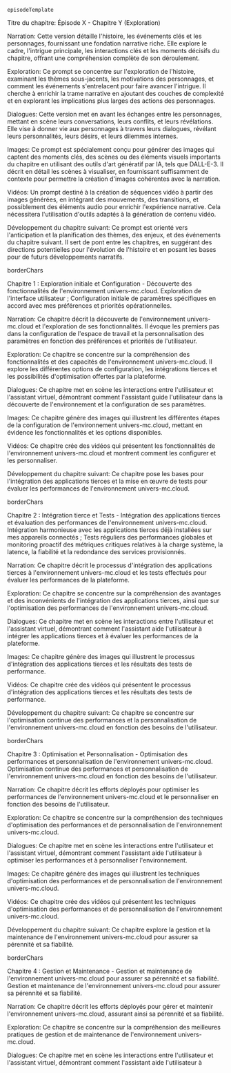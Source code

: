 `episodeTemplate`

Titre du chapitre: Épisode X - Chapitre Y (Exploration)

Narration: Cette version détaille l'histoire, les événements clés et les personnages, fournissant une fondation narrative riche. Elle explore le cadre, l'intrigue principale, les interactions clés et les moments décisifs du chapitre, offrant une compréhension complète de son déroulement.

Exploration: Ce prompt se concentre sur l'exploration de l'histoire, examinant les thèmes sous-jacents, les motivations des personnages, et comment les événements s'entrelacent pour faire avancer l'intrigue. Il cherche à enrichir la trame narrative en ajoutant des couches de complexité et en explorant les implications plus larges des actions des personnages.

Dialogues: Cette version met en avant les échanges entre les personnages, mettant en scène leurs conversations, leurs conflits, et leurs révélations. Elle vise à donner vie aux personnages à travers leurs dialogues, révélant leurs personnalités, leurs désirs, et leurs dilemmes internes.

Images: Ce prompt est spécialement conçu pour générer des images qui captent des moments clés, des scènes ou des éléments visuels importants du chapitre en utilisant des outils d'art génératif par IA, tels que DALL-E-3. Il décrit en détail les scènes à visualiser, en fournissant suffisamment de contexte pour permettre la création d'images cohérentes avec la narration.

Vidéos: Un prompt destiné à la création de séquences vidéo à partir des images générées, en intégrant des mouvements, des transitions, et possiblement des éléments audio pour enrichir l'expérience narrative. Cela nécessitera l'utilisation d'outils adaptés à la génération de contenu vidéo.

Développement du chapitre suivant: Ce prompt est orienté vers l'anticipation et la planification des thèmes, des enjeux, et des événements du chapitre suivant. Il sert de pont entre les chapitres, en suggérant des directions potentielles pour l'évolution de l'histoire et en posant les bases pour de futurs développements narratifs.

borderChars

Chapitre 1 : Exploration initiale et Configuration - Découverte des fonctionnalités de l'environnement univers-mc.cloud.
Exploration de l'interface utilisateur ; Configuration initiale de paramètres spécifiques en accord avec mes préférences et priorités opérationnelles.

Narration: Ce chapitre décrit la découverte de l'environnement univers-mc.cloud et l'exploration de ses fonctionnalités. Il évoque les premiers pas dans la configuration de l'espace de travail et la personnalisation des paramètres en fonction des préférences et priorités de l'utilisateur.

Exploration: Ce chapitre se concentre sur la compréhension des fonctionnalités et des capacités de l'environnement univers-mc.cloud. Il explore les différentes options de configuration, les intégrations tierces et les possibilités d'optimisation offertes par la plateforme.

Dialogues: Ce chapitre met en scène les interactions entre l'utilisateur et l'assistant virtuel, démontrant comment l'assistant guide l'utilisateur dans la découverte de l'environnement et la configuration de ses paramètres.

Images: Ce chapitre génère des images qui illustrent les différentes étapes de la configuration de l'environnement univers-mc.cloud, mettant en évidence les fonctionnalités et les options disponibles.

Vidéos: Ce chapitre crée des vidéos qui présentent les fonctionnalités de l'environnement univers-mc.cloud et montrent comment les configurer et les personnaliser.

Développement du chapitre suivant: Ce chapitre pose les bases pour l'intégration des applications tierces et la mise en œuvre de tests pour évaluer les performances de l'environnement univers-mc.cloud.

borderChars

Chapitre 2 : Intégration tierce et Tests - Intégration des applications tierces et évaluation des performances de l'environnement univers-mc.cloud.
Intégration harmonieuse avec les applications tierces déjà installées sur mes appareils connectés ; Tests réguliers des performances globales et monitoring proactif des métriques critiques relatives à la charge système, la latence, la fiabilité et la redondance des services provisionnés.

Narration: Ce chapitre décrit le processus d'intégration des applications tierces à l'environnement univers-mc.cloud et les tests effectués pour évaluer les performances de la plateforme.

Exploration: Ce chapitre se concentre sur la compréhension des avantages et des inconvénients de l'intégration des applications tierces, ainsi que sur l'optimisation des performances de l'environnement univers-mc.cloud.

Dialogues: Ce chapitre met en scène les interactions entre l'utilisateur et l'assistant virtuel, démontrant comment l'assistant aide l'utilisateur à intégrer les applications tierces et à évaluer les performances de la plateforme.

Images: Ce chapitre génère des images qui illustrent le processus d'intégration des applications tierces et les résultats des tests de performance.

Vidéos: Ce chapitre crée des vidéos qui présentent le processus d'intégration des applications tierces et les résultats des tests de performance.

Développement du chapitre suivant: Ce chapitre se concentre sur l'optimisation continue des performances et la personnalisation de l'environnement univers-mc.cloud en fonction des besoins de l'utilisateur.

borderChars

Chapitre 3 : Optimisation et Personnalisation - Optimisation des performances et personnalisation de l'environnement univers-mc.cloud.
Optimisation continue des performances et personnalisation de l'environnement univers-mc.cloud en fonction des besoins de l'utilisateur.

Narration: Ce chapitre décrit les efforts déployés pour optimiser les performances de l'environnement univers-mc.cloud et le personnaliser en fonction des besoins de l'utilisateur.

Exploration: Ce chapitre se concentre sur la compréhension des techniques d'optimisation des performances et de personnalisation de l'environnement univers-mc.cloud.

Dialogues: Ce chapitre met en scène les interactions entre l'utilisateur et l'assistant virtuel, démontrant comment l'assistant aide l'utilisateur à optimiser les performances et à personnaliser l'environnement.

Images: Ce chapitre génère des images qui illustrent les techniques d'optimisation des performances et de personnalisation de l'environnement univers-mc.cloud.

Vidéos: Ce chapitre crée des vidéos qui présentent les techniques d'optimisation des performances et de personnalisation de l'environnement univers-mc.cloud.

Développement du chapitre suivant: Ce chapitre explore la gestion et la maintenance de l'environnement univers-mc.cloud pour assurer sa pérennité et sa fiabilité.

borderChars

Chapitre 4 : Gestion et Maintenance - Gestion et maintenance de l'environnement univers-mc.cloud pour assurer sa pérennité et sa fiabilité.
Gestion et maintenance de l'environnement univers-mc.cloud pour assurer sa pérennité et sa fiabilité.

Narration: Ce chapitre décrit les efforts déployés pour gérer et maintenir l'environnement univers-mc.cloud, assurant ainsi sa pérennité et sa fiabilité.

Exploration: Ce chapitre se concentre sur la compréhension des meilleures pratiques de gestion et de maintenance de l'environnement univers-mc.cloud.

Dialogues: Ce chapitre met en scène les interactions entre l'utilisateur et l'assistant virtuel, démontrant comment l'assistant aide l'utilisateur à
